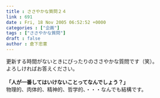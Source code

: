 ```yaml
---
title : ささやかな質問２４
link : 691
date : Fri, 18 Nov 2005 06:52:52 +0000
categories : ["企画"]
tags : ["ささやかな質問"]
draft : false
author : 倉下忠憲
---
```


更新する時間がないときにぴったりのささやかな質問です（笑）。<BR>よろしければお答えください。<BR><BR><B>「人が一番してはいけないことってなんでしょう？」</B><BR>物理的、肉体的、精神的、哲学的、・・・なんでも結構です。<br><br>
